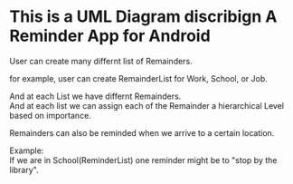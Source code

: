 <h1>This is a UML Diagram discribign A Reminder App for Android</h1>

User can create many differnt list of Remainders.<br/>

for example, user can create RemainderList for Work, School, or Job. <br/>

And at each List we have differnt Remainders. <br/>
And at each list we can assign each of the Remainder a hierarchical Level based on importance. <br/>

Remainders can also be reminded when we arrive to a certain location. <br/>

Example:<br/>
If we are in School(ReminderList) one reminder might be to "stop by the library". <br/>